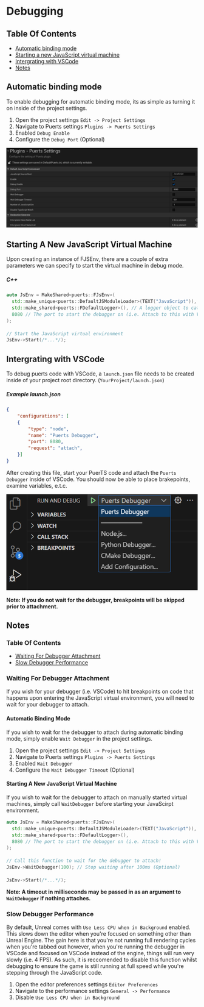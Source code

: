 # Debugging
## Table Of Contents
- [Automatic binding mode](#automatic-binding-mode)
- [Starting a new JavaScript virtual machine](#starting-a-new-javascript-virtual-machine)
- [Intergrating with VSCode](#intergrating-with-vscode)
- [Notes](#notes)

## Automatic binding mode
To enable debugging for automatic binding mode, its as simple as turning it on inside of the project settings.

1. Open the project settings `Edit -> Project Settings`
2. Navigate to Puerts settings `Plugins -> Puerts Settings`
3. Enabled `Debug Enable`
4. Configure the `Debug Port` (Optional)

![puerts_conf](../..//pic/puerts_conf.png)

## Starting A New JavaScript Virtual Machine
Upon creating an instance of FJSEnv, there are a couple of extra parameters we can specify to start the virtual machine in debug mode.

##### C++
``` c++
auto JsEnv = MakeShared<puerts::FJsEnv>(
  std::make_unique<puerts::DefaultJSModuleLoader>(TEXT("JavaScript")), // Specifies the default script location (Default: "Content/JavaScript")
  std::make_shared<puerts::FDefaultLogger>(), // A logger object to catch console.log
  8080 // The port to start the debugger on (i.e. Attach to this with VSCode)
);

// Start the JavaScript virtual environment
JsEnv->Start(/*...*/);
```

## Intergrating with VSCode
To debug puerts code with VSCode, a `launch.json` file needs to be created inside of your project root directory. (`YourProject/launch.json`)

##### Example launch.json
```json
{
    "configurations": [
    {
        "type": "node",
        "name": "Puerts Debugger",
        "port": 8080,
        "request": "attach",
    }]
}
```

After creating this file, start your PuerTS code and attach the `Puerts Debugger` inside of VSCode. You should now be able to place brakepoints, examine variables, e.t.c.

![puerts_debugger](../..//pic/puerts_debugger.png)

**Note: If you do not wait for the debugger, breakpoints will be skipped prior to attachment.**

## Notes
###  Table Of Contents
- [Waiting For Debugger Attachment](#waiting-for-debugger-attachment)
- [Slow Debugger Performance](#slow-debugger-performance)

### Waiting For Debugger Attachment
If you wish for your debugger (i.e. VSCode) to hit breakpoints on code that happens upon entering the JavaScript virtual environment, you will need to wait for your debugger to attach.

#### Automatic Binding Mode
If you wish to wait for the debugger to attach during automatic binding mode, simply enable `Wait Debugger` in the project settings.

1. Open the project settings `Edit -> Project Settings`
2. Navigate to Puerts settings `Plugins -> Puerts Settings`
3. Enabled `Wait Debugger`
4. Configure the `Wait Debugger Timeout` (Optional)

#### Starting A New JavaScript Virtual Machine
If you wish to wait for the debugger to attach on manually started virtual machines, simply call `WaitDebugger` before starting your JavaScirpt environment.

``` c++
auto JsEnv = MakeShared<puerts::FJsEnv>(
  std::make_unique<puerts::DefaultJSModuleLoader>(TEXT("JavaScript")),
  std::make_shared<puerts::FDefaultLogger>(),
  8080 // The port to start the debugger on (i.e. Attach to this with VSCode)
);

// Call this function to wait for the debugger to attach!
JsEnv->WaitDebugger(100); // Stop waiting after 100ms (Optional)

JsEnv->Start(/*...*/);
```
**Note: A timeout in milliseconds may be passed in as an argument to `WaitDebugger` if nothing attaches.**

### Slow Debugger Performance
By default, Unreal comes with `Use Less CPU when in Background` enabled. This slows down the editor when you're focused on something other than Unreal Engine. The gain here is that you're not running full rendering cycles when you're tabbed out however, when you're running the debugger in VSCode and focused on VSCode instead of the engine, things will run very slowly (i.e. 4 FPS). As such, it is reccomended to disable this function whilst debugging to ensure the game is still running at full speed while you're stepping through the JavaScript code.

1. Open the editor preferences settings `Editor Preferences`
2. Navigate to the performance settings `General -> Performance`
3. Disable `Use Less CPU when in Background`
